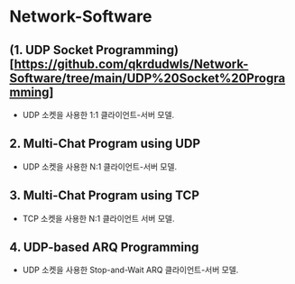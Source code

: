 # Network-Software
## (1. UDP Socket Programming) [https://github.com/qkrdudwls/Network-Software/tree/main/UDP%20Socket%20Programming]
* UDP 소켓을 사용한 1:1 클라이언트-서버 모델.
## 2. Multi-Chat Program using UDP
* UDP 소켓을 사용한 N:1 클라이언트-서버 모델.
## 3. Multi-Chat Program using TCP
* TCP 소켓을 사용한 N:1 클라이언트 서버 모델.
## 4. UDP-based ARQ Programming
* UDP 소켓을 사용한 Stop-and-Wait ARQ 클라이언트-서버 모델.

